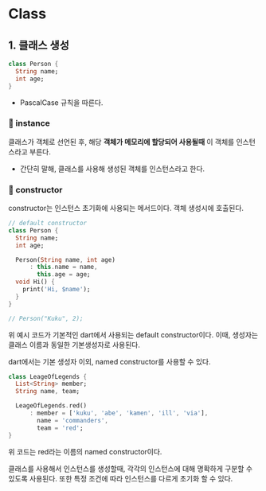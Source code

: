 # Class

## 1. 클래스 생성

```dart
class Person {
  String name;
  int age;
}
```

- PascalCase 규칙을 따른다.

### 📌 instance

클래스가 객체로 선언된 후, 해당 **객체가 메모리에 할당되어 사용될때** 이 객체를 인스턴스라고 부른다.

- 간단히 말해, 클래스를 사용해 생성된 객체를 인스턴스라고 한다.

### 📌 constructor

constructor는 인스턴스 초기화에 사용되는 메서드이다. 객체 생성시에 호출된다.

```dart
// default constructor
class Person {
  String name;
  int age;

  Person(String name, int age)
      : this.name = name,
        this.age = age;
  void Hi() {
    print('Hi, $name');
  }
}

// Person("Kuku", 2);
```

위 예시 코드가 기본적인 dart에서 사용되는 default constructor이다.
이때, 생성자는 클래스 이름과 동일한 기본생성자로 사용된다.

dart에서는 기본 생성자 이외, named constructor를 사용할 수 있다.

```dart
class LeageOfLegends {
  List<String> member;
  String name, team;

  LeageOfLegends.red()
      : member = ['kuku', 'abe', 'kamen', 'ill', 'via'],
        name = 'commanders',
        team = 'red';
}
```

위 코드는 red라는 이름의 named constructor이다.

클래스를 사용해서 인스턴스를 생성할때, 각각의 인스턴스에 대해 명확하게 구분할 수 있도록 사용된다.
또한 특정 조건에 따라 인스턴스를 다르게 초기화 할 수 있다.
